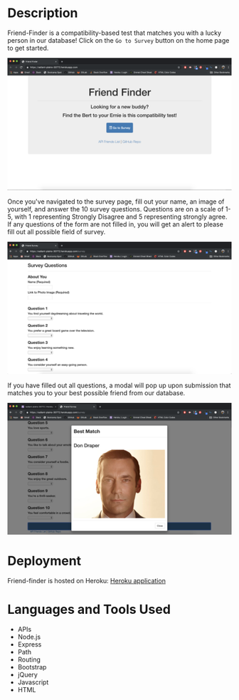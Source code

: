 # Description

Friend-Finder is a compatibility-based test that matches you with a lucky person in our database! Click on the `Go to Survey` button on the home page to get started.

![Home Page](app/images/HomePage.png)

Once you've navigated to the survey page, fill out your name, an image of yourself, and answer the 10 survey questions. Questions are on a scale of 1-5, with 1 representing Strongly Disagree and 5 representing strongly agree. If any questions of the form are not filled in, you will get an alert to please fill out all possible field of survey.

![Survey Page](app/images/SurveyPage.png)

If you have filled out all questions, a modal will pop up upon submission that matches you to your best possible friend from our database.

![Modal](app/images/Modal.png)

# Deployment
Friend-finder is hosted on Heroku: [Heroku application](https://radiant-plains-30772.herokuapp.com/survey)

# Languages and Tools Used
* APIs
* Node.js
* Express
* Path
* Routing
* Bootstrap
* jQuery
* Javascript
* HTML
